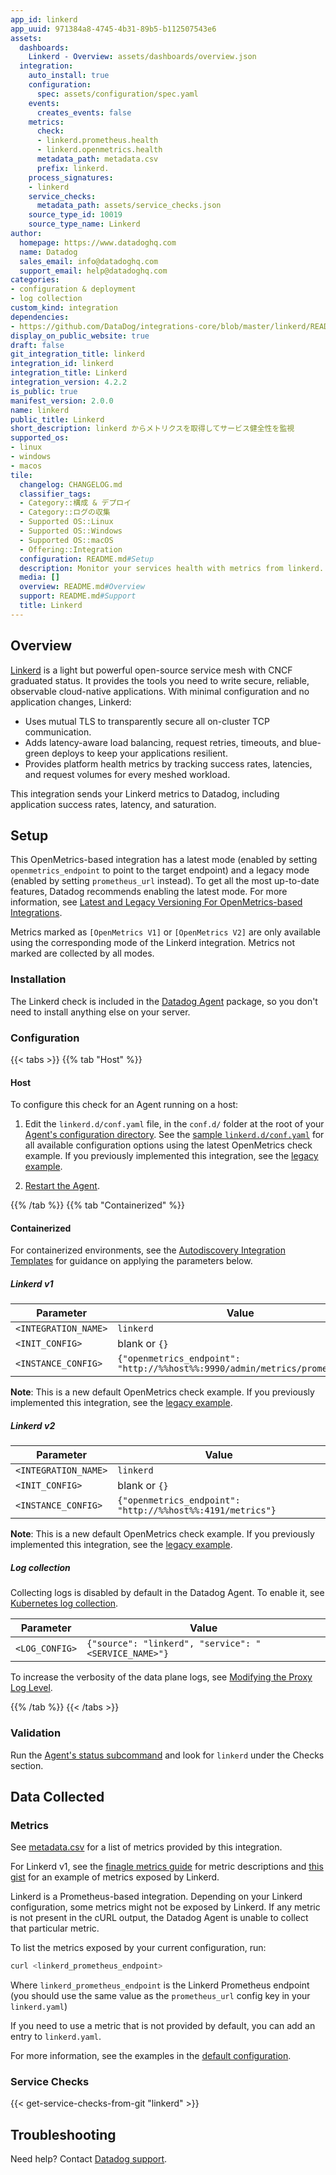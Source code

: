 ```yaml
---
app_id: linkerd
app_uuid: 971384a8-4745-4b31-89b5-b112507543e6
assets:
  dashboards:
    Linkerd - Overview: assets/dashboards/overview.json
  integration:
    auto_install: true
    configuration:
      spec: assets/configuration/spec.yaml
    events:
      creates_events: false
    metrics:
      check:
      - linkerd.prometheus.health
      - linkerd.openmetrics.health
      metadata_path: metadata.csv
      prefix: linkerd.
    process_signatures:
    - linkerd
    service_checks:
      metadata_path: assets/service_checks.json
    source_type_id: 10019
    source_type_name: Linkerd
author:
  homepage: https://www.datadoghq.com
  name: Datadog
  sales_email: info@datadoghq.com
  support_email: help@datadoghq.com
categories:
- configuration & deployment
- log collection
custom_kind: integration
dependencies:
- https://github.com/DataDog/integrations-core/blob/master/linkerd/README.md
display_on_public_website: true
draft: false
git_integration_title: linkerd
integration_id: linkerd
integration_title: Linkerd
integration_version: 4.2.2
is_public: true
manifest_version: 2.0.0
name: linkerd
public_title: Linkerd
short_description: linkerd からメトリクスを取得してサービス健全性を監視
supported_os:
- linux
- windows
- macos
tile:
  changelog: CHANGELOG.md
  classifier_tags:
  - Category::構成 & デプロイ
  - Category::ログの収集
  - Supported OS::Linux
  - Supported OS::Windows
  - Supported OS::macOS
  - Offering::Integration
  configuration: README.md#Setup
  description: Monitor your services health with metrics from linkerd.
  media: []
  overview: README.md#Overview
  support: README.md#Support
  title: Linkerd
---
```


<!--  SOURCED FROM https://github.com/DataDog/integrations-core -->


## Overview

[Linkerd][1] is a light but powerful open-source service mesh with CNCF graduated status. It provides the tools you need to write secure, reliable, observable cloud-native applications. With minimal configuration and no application changes, Linkerd:
- Uses mutual TLS to transparently secure all on-cluster TCP communication. 
- Adds latency-aware load balancing, request retries, timeouts, and blue-green deploys to keep your applications resilient.
- Provides platform health metrics by tracking success rates, latencies, and request volumes for every meshed workload.

This integration sends your Linkerd metrics to Datadog, including application success rates, latency, and saturation.


## Setup

This OpenMetrics-based integration has a latest mode (enabled by setting `openmetrics_endpoint` to point to the target endpoint) and a legacy mode (enabled by setting `prometheus_url` instead). To get all the most up-to-date features, Datadog recommends enabling the latest mode. For more information, see [Latest and Legacy Versioning For OpenMetrics-based Integrations][2].

Metrics marked as `[OpenMetrics V1]` or `[OpenMetrics V2]` are only available using the corresponding mode of the Linkerd integration. Metrics not marked are collected by all modes.

### Installation

The Linkerd check is included in the [Datadog Agent][3] package, so you don't need to install anything else on your server.

### Configuration

{{< tabs >}}
{{% tab "Host" %}}

#### Host

To configure this check for an Agent running on a host:

1. Edit the `linkerd.d/conf.yaml` file, in the `conf.d/` folder at the root of your [Agent's configuration directory][1].
   See the [sample `linkerd.d/conf.yaml`][2] for all available configuration options using the latest OpenMetrics check example. If you previously implemented this integration, see the [legacy example][3].

2. [Restart the Agent][4].

[1]: https://docs.datadoghq.com/ja/agent/guide/agent-configuration-files/#agent-configuration-directory
[2]: https://github.com/DataDog/integrations-core/blob/master/linkerd/datadog_checks/linkerd/data/conf.yaml.example
[3]: https://github.com/DataDog/integrations-core/blob/7.30.x/linkerd/datadog_checks/linkerd/data/conf.yaml.example
[4]: https://docs.datadoghq.com/ja/agent/guide/agent-commands/?tab=agentv6v7#restart-the-agent
{{% /tab %}}
{{% tab "Containerized" %}}

#### Containerized

For containerized environments, see the [Autodiscovery Integration Templates][1] for guidance on applying the parameters below.

##### Linkerd v1

| Parameter            | Value                                                                       |
| -------------------- | --------------------------------------------------------------------------- |
| `<INTEGRATION_NAME>` | `linkerd`                                                                   |
| `<INIT_CONFIG>`      | blank or `{}`                                                               |
| `<INSTANCE_CONFIG>`  | `{"openmetrics_endpoint": "http://%%host%%:9990/admin/metrics/prometheus"}` |

 **Note**: This is a new default OpenMetrics check example. If you previously implemented this integration, see the [legacy example][2].

##### Linkerd v2

| Parameter            | Value                                                                       |
| -------------------- | --------------------------------------------------------------------------- |
| `<INTEGRATION_NAME>` | `linkerd`                                                                   |
| `<INIT_CONFIG>`      | blank or `{}`                                                               |
| `<INSTANCE_CONFIG>`  | `{"openmetrics_endpoint": "http://%%host%%:4191/metrics"}`                  |

   **Note**: This is a new default OpenMetrics check example. If you previously implemented this integration, see the [legacy example][2].


##### Log collection

Collecting logs is disabled by default in the Datadog Agent. To enable it, see [Kubernetes log collection][3].

| Parameter      | Value                                                |
| -------------- | ---------------------------------------------------- |
| `<LOG_CONFIG>` | `{"source": "linkerd", "service": "<SERVICE_NAME>"}` |

To increase the verbosity of the data plane logs, see [Modifying the Proxy Log Level][4].

[1]: https://docs.datadoghq.com/ja/agent/kubernetes/integrations/
[2]: https://github.com/DataDog/integrations-core/blob/7.30.x/linkerd/datadog_checks/linkerd/data/conf.yaml.example
[3]: https://docs.datadoghq.com/ja/agent/kubernetes/log/
[4]: https://linkerd.io/2/tasks/modifying-proxy-log-level/
{{% /tab %}}
{{< /tabs >}}

### Validation

Run the [Agent's status subcommand][4] and look for `linkerd` under the Checks section.

## Data Collected

### Metrics

See [metadata.csv][5] for a list of metrics provided by this integration.

For Linkerd v1, see the [finagle metrics guide][6] for metric descriptions and [this gist][7] for an example of metrics exposed by Linkerd.

Linkerd is a Prometheus-based integration. Depending on your Linkerd configuration, some metrics might not be exposed by Linkerd. If any metric is not present in the cURL output, the Datadog Agent is unable to collect that particular metric.

To list the metrics exposed by your current configuration, run:

```bash
curl <linkerd_prometheus_endpoint>
```

Where `linkerd_prometheus_endpoint` is the Linkerd Prometheus endpoint (you should use the same value as the `prometheus_url` config key in your `linkerd.yaml`)

If you need to use a metric that is not provided by default, you can add an entry to `linkerd.yaml`.

For more information, see the examples in the [default configuration][8].


### Service Checks
{{< get-service-checks-from-git "linkerd" >}}


## Troubleshooting

Need help? Contact [Datadog support][9].



[1]: https://linkerd.io
[2]: https://docs.datadoghq.com/ja/integrations/guide/versions-for-openmetrics-based-integrations
[3]: https://app.datadoghq.com/account/settings/agent/latest
[4]: https://docs.datadoghq.com/ja/agent/guide/agent-commands/#agent-status-and-information
[5]: https://github.com/DataDog/integrations-core/blob/master/linkerd/metadata.csv
[6]: https://twitter.github.io/finagle/guide/Metrics.html
[7]: https://gist.githubusercontent.com/arbll/2f63a5375a4d6d5acface6ca8a51e2ab/raw/bc35ed4f0f4bac7e2643a6009f45f9068f4c1d12/gistfile1.txt
[8]: https://github.com/DataDog/integrations-core/blob/master/linkerd/datadog_checks/linkerd/data/conf.yaml.example
[9]: https://docs.datadoghq.com/ja/help/